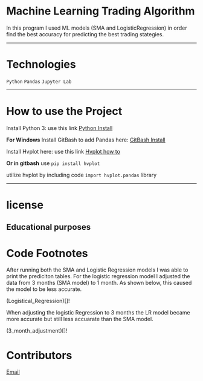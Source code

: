 # Machine Learning Trading Algorithm
 In this program I used ML models (SMA and LogisticRegression) in order find the best accuracy for predicting the best trading stategies.

---
# Technologies
`Python`
`Pandas`
`Jupyter Lab`

---

# How to use the Project
Install Python 3: use this link  [Python Install](https://www.python.org/)

**For Windows**
Install GitBash to add Pandas here: [GitBash Install](https://gitforwindows.org/) 

Install Hvplot here: use this link [Hvplot how to](https://pypi.org/project/hvplot/)

**Or in gitbash** use `pip install hvplot`

utilize hvplot by including code `import hvplot.pandas` library


---
# license
**Educational purposes**
---

# Code Footnotes
After running both the SMA and Logistic Regression models I was able to print the prediciton tables. For the logistic regression model I adjusted the data from 3 months (SMA model) to 1 month. As shown below, this caused the model to be less accurate.

(Logistical_Regression)[]!

When adjusting the logistic Regression to 3 months the LR model became more accurate but still less accuarate than the SMA model.

(3_month_adjustment)[]!



# Contributors
[Email](beccabeastly@gmail.com)

